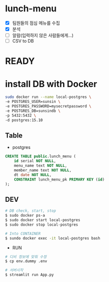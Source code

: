 # lunch-menu
- [x] 팀원들의 점심 메뉴를 수집
- [x] 분석
- [ ] 알람(입력하지 않은 사람들에게...)
- [ ] CSV to DB 

# READY
# install DB with Docker
```bash
sudo docker run --name local-postgres \
-e POSTGRES_USER=sunsin \
-e POSTGRES_PASSWORD=mysecretpassword \
-e POSTGRES_DB=sunsindb \
-p 5432:5432 \
-d postgres:15.10
```

## Table
- postgres
```sql
CREATE TABLE public.lunch_menu (
	id serial NOT NULL,
	menu_name text NOT NULL,
	member_name text NOT NULL,
	dt date NOT NULL,
	CONSTRAINT lunch_menu_pk PRIMARY KEY (id)
);
```

## DEV
```bash
# DB check, start, stop
$ sudo docker ps-a
$ sudo docker start local-postgres
$ sudo docker stop local-postgres

# Into CONTAINER
$ sundo docker exec -it local-postgres bash
```

- RUN
```bash
# 디비 정보에 맞춰 수정
$ cp env.dummy .env

# 서버시작 
$ streamlit run App.py
```




